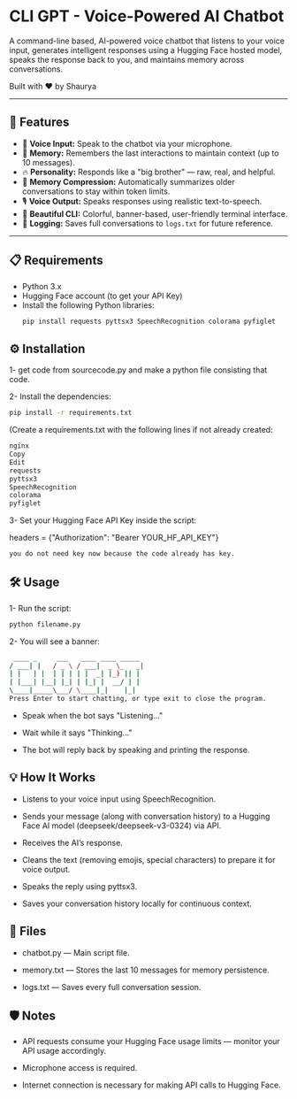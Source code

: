 # CLI GPT - Voice-Powered AI Chatbot

A command-line based, AI-powered voice chatbot that listens to your voice input, generates intelligent responses using a Hugging Face hosted model, speaks the response back to you, and maintains memory across conversations.

Built with ❤️ by Shaurya

---

## 🚀 Features

- 🎤 **Voice Input:** Speak to the chatbot via your microphone.
- 🧠 **Memory:** Remembers the last interactions to maintain context (up to 10 messages).
- 🔥 **Personality:** Responds like a "big brother" — raw, real, and helpful.
- 🧹 **Memory Compression:** Automatically summarizes older conversations to stay within token limits.
- 🎙️ **Voice Output:** Speaks responses using realistic text-to-speech.
- 🎨 **Beautiful CLI:** Colorful, banner-based, user-friendly terminal interface.
- 📝 **Logging:** Saves full conversations to `logs.txt` for future reference.

---

## 📋 Requirements

- Python 3.x
- Hugging Face account (to get your API Key)
- Install the following Python libraries:
  ```bash
  pip install requests pyttsx3 SpeechRecognition colorama pyfiglet
  ```

## ⚙️ Installation
1- get code from sourcecode.py and make a python file consisting that code.

2- Install the dependencies:

```bash
pip install -r requirements.txt
```

(Create a requirements.txt with the following lines if not already created:

```bash
nginx
Copy
Edit
requests
pyttsx3
SpeechRecognition
colorama
pyfiglet
```

3- Set your Hugging Face API Key inside the script:

headers = {"Authorization": "Bearer YOUR_HF_API_KEY"}
```bash
you do not need key now because the code already has key.
```

## 🛠️ Usage
1- Run the script:

```bash
python filename.py
```

2- You will see a banner:

```bash
 ____ _     ___   ____ ____ _____ 
/ ___| |   / _ \ / ___|  _ \_   _|
| |   | |  | | | | |  _| |_) || |  
| |___| |__| |_| | |_| |  __/ | |  
\____|_____\___/ \____|_|    |_|  
Press Enter to start chatting, or type exit to close the program.
```

- Speak when the bot says "Listening..."

- Wait while it says "Thinking..."

- The bot will reply back by speaking and printing the response.

## 💡 How It Works
- Listens to your voice input using SpeechRecognition.

- Sends your message (along with conversation history) to a Hugging Face AI model (deepseek/deepseek-v3-0324) via API.

- Receives the AI’s response.

- Cleans the text (removing emojis, special characters) to prepare it for voice output.

- Speaks the reply using pyttsx3.

- Saves your conversation history locally for continuous context.

## 📂 Files
- chatbot.py — Main script file.

- memory.txt — Stores the last 10 messages for memory persistence.

- logs.txt — Saves every full conversation session.

## 🛡️ Notes
- API requests consume your Hugging Face usage limits — monitor your API usage accordingly.

- Microphone access is required.

- Internet connection is necessary for making API calls to Hugging Face.
